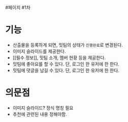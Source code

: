 #페이지 #1차 
# 기능
- 산출물을 등록하게 되면, 밋팀의 상태가 `진행완료`로 변경된다.
- 이미지 슬라이드를 제공한다.
- [[필수 정보]], 밋팀 소개, 멤버 현황 등을 제공한다.
- 밋팀에 좋아요를 할 수 있다. 단, 로그인 한 유저에 한 한다.
- 밋팀에 댓글을 남길 수 있다. 단, 로그인 한 유저에 한 한다.

# 의문점
- 이미지 슬라이드? 정식 명칭 필요
- 추천에 관련된 내용 정해야함.
